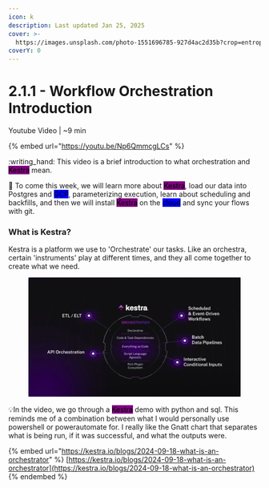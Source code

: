 ```yaml
---
icon: k
description: Last updated Jan 25, 2025
cover: >-
  https://images.unsplash.com/photo-1551696785-927d4ac2d35b?crop=entropy&cs=srgb&fm=jpg&ixid=M3wxOTcwMjR8MHwxfHNlYXJjaHwxfHxvcmNoZXN0cmF8ZW58MHx8fHwxNzM3ODQ0ODQ0fDA&ixlib=rb-4.0.3&q=85
coverY: 0
---
```


# 2.1.1 - Workflow Orchestration Introduction

Youtube Video | \~9 min

{% embed url="https://youtu.be/Np6QmmcgLCs" %}

:writing\_hand: This video is a brief introduction to what orchestration and <mark style="background-color:purple;">Kestra</mark> mean.

:eyes: To come this week, we will learn more about <mark style="background-color:purple;">Kestra</mark>, load our data into Postgres and <mark style="background-color:blue;">GCP</mark>, parameterizing execution, learn about scheduling and backfills, and then we will install <mark style="background-color:purple;">Kestra</mark> on the <mark style="background-color:blue;">cloud</mark> and sync your flows with git.

### What is Kestra?

Kestra is a platform we use to 'Orchestrate' our tasks. Like an orchestra, certain 'instruments' play at different times, and they all come together to create what we need.

<figure><img src="../../.gitbook/assets/Screen Shot 2025-01-25 at 1.13.41 PM.png" alt=""><figcaption></figcaption></figure>

:bulb:In the video, we go through a <mark style="background-color:purple;">Kestra</mark> demo with python and sql. This reminds me of a combination between what I would personally use powershell or powerautomate for. I really like the Gnatt chart that separates what is being run, if it was successful, and what the outputs were.&#x20;

{% embed url="https://kestra.io/blogs/2024-09-18-what-is-an-orchestrator" %}
[https://kestra.io/blogs/2024-09-18-what-is-an-orchestrator](https://kestra.io/blogs/2024-09-18-what-is-an-orchestrator)
{% endembed %}
